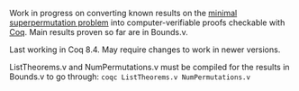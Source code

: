 Work in progress on converting known results on the [minimal superpermutation problem](https://oeis.org/A180632) into computer-verifiable proofs checkable with [Coq](https://coq.inria.fr/).
Main results proven so far are in Bounds.v.

Last working in Coq 8.4. May require changes to work in newer versions.

ListTheorems.v and NumPermutations.v must be compiled for the results in Bounds.v to go through: `coqc ListTheorems.v NumPermutations.v`
